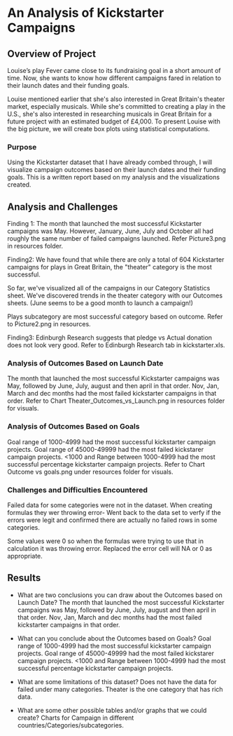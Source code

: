 # An Analysis of Kickstarter Campaigns

## Overview of Project
Louise’s play Fever came close to its fundraising goal in a short amount of time. Now, she wants to know how different campaigns fared in relation to their launch dates and their funding goals. 

Louise mentioned earlier that she's also interested in Great Britain's theater market, especially musicals. While she's committed to creating a play in the U.S., she's also interested in researching musicals in Great Britain for a future project with an estimated budget of £4,000. To present Louise with the big picture, we will create box plots using statistical computations.

### Purpose
Using the Kickstarter dataset that I have already combed through, I will visualize campaign outcomes based on their launch dates and their funding goals. This is a written report based on my analysis and the visualizations created.

## Analysis and Challenges
Finding 1:
The month that launched the most successful Kickstarter campaigns was May. However, January, June, July and October all had roughly the same number of failed campaigns launched. Refer Picture3.png in resources folder.

Finding2:
We have found that while there are only a total of 604 Kickstarter campaigns for plays in Great Britain, the "theater" category is the most successful.

So far, we've visualized all of the campaigns in our Category Statistics sheet. We've discovered trends in the theater category with our Outcomes sheets. (June seems to be a good month to launch a campaign!)

Plays subcategory are most successful category based on outcome. Refer to Picture2.png in resources.

Finding3:
Edinburgh Research suggests that pledge vs Actual donation does not look very good. Refer to Edinburgh Research tab in kickstarter.xls.

### Analysis of Outcomes Based on Launch Date
The month that launched the most successful Kickstarter campaigns was May, followed by June, July, august and then april in that order.
Nov, Jan, March and dec months had the most failed kickstarter campaigns in that order. 
Refer to Chart Theater_Outcomes_vs_Launch.png in resources folder for visuals.


### Analysis of Outcomes Based on Goals
Goal range of 1000-4999 had the most successful kickstarter campaign projects. 
Goal range of 45000-49999 had the most failed kickstarer campaign projects.
<1000 and Range between 1000-4999 had the most successful percentage kickstarter campaign projects.
Refer to Chart Outcome vs goals.png under resources folder for visuals.

### Challenges and Difficulties Encountered
Failed data for some categories were not in the dataset. When creating formulas they wer throwing error- Went back to the data set to verfy if the errors were legit and confirmed there are actually no failed rows in some categories.

Some values were 0 so when the formulas were trying to use that in calculation it was throwing error. Replaced the error cell will NA or 0 as appropriate.

## Results

- What are two conclusions you can draw about the Outcomes based on Launch Date?
    The month that launched the most successful Kickstarter campaigns was May, followed by June, July, august and then april in that order.
    Nov, Jan, March and dec months had the most failed kickstarter campaigns in that order. 

- What can you conclude about the Outcomes based on Goals?
    Goal range of 1000-4999 had the most successful kickstarter campaign projects. 
    Goal range of 45000-49999 had the most failed kickstarer campaign projects.
    <1000 and Range between 1000-4999 had the most successful percentage kickstarter campaign projects.

- What are some limitations of this dataset?
    Does not have the data for failed under many categories. Theater is the one category that has rich data.

- What are some other possible tables and/or graphs that we could create?
    Charts for Campaign in different countries/Categories/subcategories.

